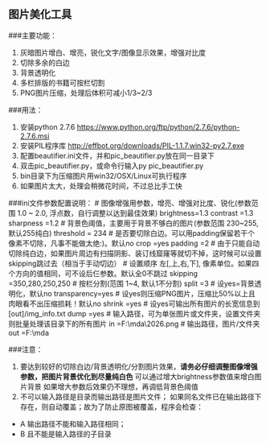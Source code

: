 ## 图片美化工具
###主要功能：
1. 灰暗图片增白、增亮，锐化文字/图像显示效果，增强对比度
2. 切除多余的白边
3. 背景透明化
4. 多栏排版的书籍可按栏切割
5. PNG图片压缩，处理后体积可减小1/3~2/3

###用法：
1. 安装python 2.7.6
 https://www.python.org/ftp/python/2.7.6/python-2.7.6.msi
2. 安装PIL程序库
 http://effbot.org/downloads/PIL-1.1.7.win32-py2.7.exe
3. 配置beautifier.ini文件，并和pic_beautifier.py放在同一目录下
4. 双击pic_beautifier.py，或命令行输入py pic_beautifier.py
5. bin目录下为压缩图片用win32/OSX/Linux可执行程序
6. 如果图片太大，处理会稍微花时间，不过总比手工快

###ini文件参数配置说明：
    # 图像增强用参数，增亮、增强对比度、锐化(参数范围 1.0 ~ 2.0, 浮点数，自行调整以达到最佳效果)
    brightness=1.3
    contrast  =1.3
    sharpness =1.2
    # 背景色阈值，主要用于背景不够白的图片(参数范围 230~255, 默认255纯白)
    threshold = 234
    # 是否要切除白边。可以用padding保留若干个像素不切除，凡事不能做太绝:)。默认no
    crop      =yes
    padding   =2
    # 由于只能自动切除纯白边，如果图片周边有扫描阴影、装订线窟窿等就切不掉，这时候可以设置skipping跳过去（相当于手动切边）
    # 设置顺序 左[,上,右,下], 像素单位。如果四个方向的值相同，可不设后仨参数。默认全0不跳过
    skipping  =350,280,250,250
    # 按栏分割(范围 1~4, 默认1不分割)
    split     =3
    # 设yes=背景透明化，默认no
    transparency=yes
    # 设yes则压缩PNG图片，压缩比50%以上且肉眼看不出压缩损耗！默认no
    shrink    =yes
    # 设yes可输出所有图片的长宽信息到[out]/img_info.txt
    dump      =yes
    # 输入路径，可为单张图片或文件夹，设置文件夹则批量处理该目录下的所有图片
    in        =F:\mda\2026.png
    # 输出路径，图片/文件夹
    out       =F:\mda

###注意：
1. 要达到较好的切除白边/背景透明化/分割图片效果，__请务必仔细调整图像增强参数，把图片背景优化到尽量纯白色__
 可以通过增大brightness参数值来增白图片背景
 如果增大参数后效果仍不理想，再调低背景色阈值
2. 不可以输入路径是目录而输出路径是图片文件；
 如果同名文件已在输出路径下存在，则自动覆盖；故为了防止原图被覆盖，程序会检查：
 * A 输出路径不能和输入路径相同；
 * B 且不能是输入路径的子目录
